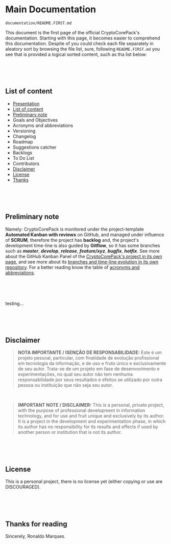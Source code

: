 <a name="presentation"></a>

# Main Documentation
`documentation/README.FIRST.md`  
  
This document is the first page of the official CryptoCorePack's documentation. Starting with this page, it becomes easier to comprehend this documentation. Despite of you could check each file separately in aleatory sort by browsing the file list, sure, following `README.FIRST.md` you see that is provided a logical sorted content, such as tha list below:  

&nbsp;  
&nbsp;  
&nbsp;  
<a name="list-of-content"></a>

## List of content
- [Presentation](#presentation)
- [List of content](#list-of-content)
- [Preliminary note](#preliminary-note)
- Goals and Objectives
- Acronyms and abbreviations
- Versioning
- Changelog
- Roadmap
- Suggestions catcher
- Backlogs
- To Do List
- Contributors
- [Disclaimer](#disclaimer)
- [License](#license)
- [Thanks](#thanks)  

&nbsp;  
&nbsp;  
&nbsp;  
<a name="preliminary-note"></a>

## Preliminary note
Namely: CryptoCorePack is monitored under the project-template **Automated Kanban with reviews** on GitHub, and managed under influence of **SCRUM**, therefore the project has **backlog** and, the project's development time-line is also guided by **Gitflow**, so it has some branches such as **_master_**, **_develop_**, **_release_**, **_feature/xyz_**, **_bugfix_**, **_hotfix_**. See more about the GitHub Kanban Panel of the [CryptoCorePack's project in its own page](https://github.com/users/ROPIMASI/projects/9), and see more about its [branches and time-line evolution in its own repository](https://github.com/ROPIMASI/CryptoCorePack). For a better reading know the table of [acronyms and abbreviations](https://github.com/ROPIMASI/CryptoCorePack/tree/master/documentation/acronyms-abbreviations.md).  

&nbsp;  
&nbsp;  
&nbsp;  

testing...

&nbsp;  
&nbsp;  
&nbsp;  
<a name="disclaimer"></a>

## Disclaimer
>**NOTA IMPORTANTE / ISENÇÃO DE RESPONSABILIDADE:**
>Este é um projeto pessoal, particular, com finalidade de evolução profissional em tecnologia da informação, e de uso e fruto único e exclusivamente de seu autor. Trata-se de um projeto em fase de desenvovimento e experimentações, no qual seu autor não tem nenhuma responsabilidade por seus resultados e efeitos se utilizado por outra pessoa ou instituição que não seja seu autor.  
  
&nbsp;  
  
>**IMPORTANT NOTE / DISCLAIMER:**
>This is a personal, private project, with the purpose of professional development in information technology, and for use and fruit unique and exclusively by its author. It is a project in the development and experimentation phase, in which its author has no responsibility for its results and effects if used by another person or institution that is not its author.  

&nbsp;  
&nbsp;  
&nbsp;  
<a name="license"></a>

## License
This is a personal project, there is no license yet (either copying or use are DISCOURAGED).  

&nbsp;  
&nbsp;  
&nbsp;  
<a name="thanks"></a>

## Thanks for reading
Sincerely, Ronaldo Marques.  
&nbsp;  
&nbsp;  
&nbsp;  
